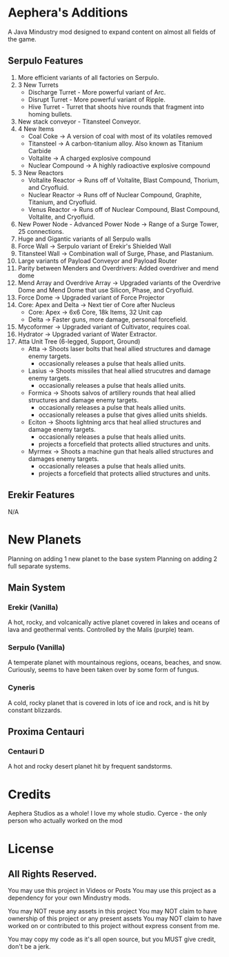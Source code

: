 # Aephera's Additions
A Java Mindustry mod designed to expand content on almost all fields of the game.

## Serpulo Features
1. More efficient variants of all factories on Serpulo.
2. 3 New Turrets 
   - Discharge Turret - More powerful variant of Arc.
   - Disrupt Turret - More powerful variant of Ripple. 
   - Hive Turret - Turret that shoots hive rounds that fragment into homing bullets. 
3. New stack conveyor - Titansteel Conveyor.
4. 4 New Items
   - Coal Coke -> A version of coal with most of its volatiles removed
   - Titansteel -> A carbon-titanium alloy. Also known as Titanium Carbide
   - Voltalite -> A charged explosive compound
   - Nuclear Compound -> A highly radioactive explosive compound
5. 3 New Reactors
   - Voltalite Reactor -> Runs off of Voltalite, Blast Compound, Thorium, and Cryofluid.
   - Nuclear Reactor -> Runs off of Nuclear Compound, Graphite, Titanium, and Cryofluid.
   - Venus Reactor -> Runs off of Nuclear Compound, Blast Compound, Voltalite, and Cryofluid.
6. New Power Node - Advanced Power Node -> Range of a Surge Tower, 25 connections.
7. Huge and Gigantic variants of all Serpulo walls
8. Force Wall -> Serpulo variant of Erekir's Shielded Wall
9. Titansteel Wall -> Combination wall of Surge, Phase, and Plastanium.
10. Large variants of Payload Conveyor and Payload Router
11. Parity between Menders and Overdrivers: Added overdriver and mend dome
12. Mend Array and Overdrive Array -> Upgraded variants of the Overdrive Dome and Mend Dome that use Silicon, Phase, and Cryofluid.
13. Force Dome -> Upgraded variant of Force Projector
14. Core: Apex and Delta -> Next tier of Core after Nucleus
    - Core: Apex -> 6x6 Core, 18k Items, 32 Unit cap
    - Delta -> Faster guns, more damage, personal forcefield.
15. Mycoformer -> Upgraded variant of Cultivator, requires coal.
16. Hydrator -> Upgraded variant of Water Extractor.
17. Atta Unit Tree (6-legged, Support, Ground)
    - Atta -> Shoots laser bolts that heal allied structures and damage enemy targets. 
      - occasionally releases a pulse that heals allied units.
    - Lasius -> Shoots missiles that heal allied strucutres and damage enemy targets. 
      - occasionally releases a pulse that heals allied units.
    - Formica -> Shoots salvos of artillery rounds that heal allied structures and damage enemy targets.
      - occasionally releases a pulse that heals allied units.
      - occasionally releases a pulse that gives allied units shields.
    - Eciton -> Shoots lightning arcs that heal allied structures and damage enemy targets.
      - occasionally releases a pulse that heals allied units.
      - projects a forcefield that protects allied structures and units.
    - Myrmex -> Shoots a machine gun that heals allied structures and damages enemy targets.
      - occasionally releases a pulse that heals allied units.
      - projects a forcefield that protects allied structures and units.


## Erekir Features
N/A

# New Planets
Planning on adding 1 new planet to the base system
Planning on adding 2 full separate systems.

## Main System
### Erekir (Vanilla)
A hot, rocky, and volcanically active planet covered in lakes and oceans of lava and geothermal vents. Controlled by the Malis (purple) team.
### Serpulo (Vanilla)
A temperate planet with mountainous regions, oceans, beaches, and snow. Curiously, seems to have been taken over by some form of fungus.
### Cyneris
A cold, rocky planet that is covered in lots of ice and rock, and is hit by constant blizzards.

## Proxima Centauri
### Centauri D
A hot and rocky desert planet hit by frequent sandstorms.

# Credits
Aephera Studios as a whole! I love my whole studio.
Cyerce - the only person who actually worked on the mod


# License
## All Rights Reserved.

You may use this project in Videos or Posts
You may use this project as a dependency for your own Mindustry mods.

You may NOT reuse any assets in this project
You may NOT claim to have ownership of this project or any present assets
You may NOT claim to have worked on or contributed to this project without express consent from me.

You may copy my code as it's all open source, but you MUST give credit, don't be a jerk.
